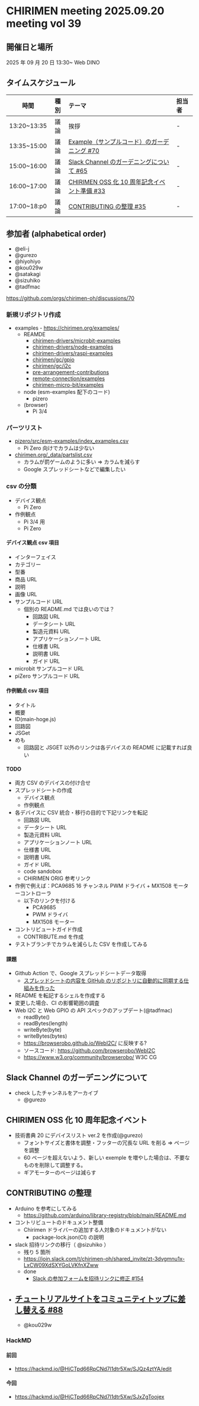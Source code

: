 # CHIRIMEN meeting 2025.09.20 meeting vol 39

## 開催日と場所

2025 年 09 月 20 日 13:30~ Web DINO

## タイムスケジュール

|    時間     | 種別 | テーマ                                                                                            | 担当者 |
| :---------: | :--: | :------------------------------------------------------------------------------------------------ | :----- |
| 13:20~13:35 | 議論 | 挨拶                                                                                              | -      |
| 13:35~15:00 | 議論 | [Example（サンプルコード）のガーデニング #70](https://github.com/orgs/chirimen-oh/discussions/70) | -      |
| 15:00~16:00 | 議論 | [Slack Channel のガーデニングについて #65](https://github.com/orgs/chirimen-oh/discussions/65)    | -      |
| 16:00~17:00 | 議論 | [CHIRIMEN OSS 化 10 周年記念イベント準備 #33](https://github.com/orgs/chirimen-oh/discussions/33) | -      |
| 17:00~18:p0 | 議論 | [CONTRIBUTING の整理 #35](https://github.com/orgs/chirimen-oh/discussions/35)                     | -      |

## 参加者 (alphabetical order)

- @eli-j
- @gurezo
- @hiyohiyo
- @kou029w
- @satakagi
- @sizuhiko
- @tadfmac

https://github.com/orgs/chirimen-oh/discussions/70

### 新規リポジトリ作成

- examples - https://chirimen.org/examples/
  - REAMDE
    - [chirimen-drivers/microbit-examples](https://github.com/chirimen-oh/chirimen-drivers/tree/master/microbit-examples)
    - [chirimen-drivers/node-examples](https://github.com/chirimen-oh/chirimen-drivers/tree/master/node-examples)
    - [chirimen-drivers/raspi-examples](https://github.com/chirimen-oh/chirimen-drivers/tree/master/raspi-examples)
    - [chirimen/gc/gpio](https://github.com/chirimen-oh/chirimen/tree/master/gc/gpio)
    - [chirimen/gc/i2c](https://github.com/chirimen-oh/chirimen/tree/master/gc/i2c)
    - [pre-arrangement-contributions](https://github.com/chirimen-oh/pre-arrangement-contributions)
    - [remote-connection/examples](https://github.com/chirimen-oh/remote-connection/tree/master/examples)
    - [chirimen-micro-bit/examples](https://github.com/chirimen-oh/chirimen-micro-bit/tree/master/examples)
  - node (esm-examples 配下のコード)
    - pizero
  - (browser)
    - Pi 3/4

### パーツリスト

- [pizero/src/esm-examples/index_examples.csv](https://github.com/chirimen-oh/chirimen.org/blob/master/pizero/src/esm-examples/index_examples.csv)
  - Pi Zero 向けでカラムは少ない
- [chirimen.org/\_data/partslist.csv](https://github.com/chirimen-oh/chirimen.org/blob/master/_data/partslist.csv)
  - カラムが罰ゲームのように多い => カラムを減らす
  - Google スプレッドシートなどで編集したい

### csv の分類

- デバイス観点
  - Pi Zero
- 作例観点
  - Pi 3/4 用
  - Pi Zero

#### デバイス観点 csv 項目

- インターフェイス
- カテゴリー
- 型番
- 商品 URL
- 説明
- 画像 URL
- サンプルコード URL
  - 個別の README.md では良いのでは？
    - 回路図 URL
    - データシート URL
    - 製造元資料 URL
    - アプリケーションノート URL
    - 仕様書 URL
    - 説明書 URL
    - ガイド URL
- microbit サンプルコード URL
- piZero サンプルコード URL

#### 作例観点 csv 項目

- タイトル
- 概要
- ID(main-hoge.js)
- 回路図
- JSGet
- めも
  - 回路図と JSGET 以外のリンクは各デバイスの README に記載すれば良い

#### TODO

- 両方 CSV のデバイスの付け合せ
- スプレッドシートの作成
  - デバイス観点
  - 作例観点
- 各デバイスに CSV 統合・移行の目的で下記リンクを転記
  - 回路図 URL
  - データシート URL
  - 製造元資料 URL
  - アプリケーションノート URL
  - 仕様書 URL
  - 説明書 URL
  - ガイド URL
  - code sandobox
  - CHIRIMEN ORIG 参考リンク
- 作例で例えば：PCA9685 16 チャンネル PWM ドライバ + MX1508 モーターコントローラ
  - 以下のリンクを付ける
    - PCA9685
    - PWM ドライバ
    - MX1508 モーター
- コントリビュートガイド作成
  - CONTRIBUTE.md を作成
- テストブランチでカラムを減らした CSV を作成してみる

#### 課題

- Github Action で、Google スプレッドシートデータ取得
  - [スプレッドシートの内容を GitHub のリポジトリに自動的に同期する仕組みを作った](https://zenn.dev/odan/articles/11954a71ff0db3)
- README を転記するシェルを作成する
- 変更した場合、CI の影響範囲の調査
- Web I2C と Web GPIO の API スペックのアップデート(@tadfmac)
  - readByte()
  - readBytes(length)
  - writeByte(byte)
  - writeBytes(bytes)
  - https://browserobo.github.io/WebI2C/ に反映する?
  - ソースコード: https://github.com/browserobo/WebI2C
  - https://www.w3.org/community/browserobo/ W3C CG

## Slack Channel のガーデニングについて

- check したチャンネルをアーカイブ
  - @gurezo

## CHIRIMEN OSS 化 10 周年記念イベント

- 技術書典 20 にデバイスリスト ver.2 を作成(@gurezo)
  - フォントサイズと書体を調整・フッターの冗長な URL を削る => ページを調整
  - 60 ページを超えないよう、新しい exemple を増やした場合は、不要なものを削除して調整する。
  - ギアモーターのページは減らす

## CONTRIBUTING の整理

- Arduino を参考にしてみる
  - https://github.com/arduino/library-registry/blob/main/README.md
- コントリビュートのドキュメント整備
  - Chirimen ドライバーの追加する人対象のドキュメントがない
    - package-lock.json(CI) の説明
- slack 招待リンクの移行（ @sizuhiko ）
  - 残り 5 箇所
  - https://join.slack.com/t/chirimen-oh/shared_invite/zt-3dvgmnu1x-LxCW09XdSXYGoLVKfnXZww
  - done
    - [ Slack の参加フォームを招待リンクに修正 #154 ](https://github.com/chirimen-oh/chirimen.org/pull/154)
- ## [チュートリアルサイトをコミュニティトップに差し替える #88](https://github.com/chirimen-oh/chirimen.org/issues/88)
  - @kou029w

### HackMD

#### 前回

- https://hackmd.io/@HjCTpd66RpCNd7l1dtr5Xw/SJQz4ztYA/edit

#### 今回

- https://hackmd.io/@HjCTpd66RpCNd7l1dtr5Xw/SJxZgToojex

